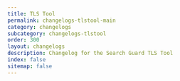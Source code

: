 ```yaml
---
title: TLS Tool
permalink: changelogs-tlstool-main
category: changelogs
subcategory: changelogs-tlstool
order: 300
layout: changelogs
description: Changelog for the Search Guard TLS Tool
index: false
sitemap: false
---
```


<!---
Copyright 2020 floragunn GmbH
-->